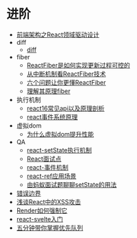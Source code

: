 # 进阶

- [前端架构之React领域驱动设计](./前端架构之React领域驱动设计.md)
- diff
  - [diff](./diff/diff.md)
- fiber
  - [ReactFiber是如何实现更新过程可控的](./fiber/ReactFiber是如何实现更新过程可控的.md)
  - [从中断机制看ReactFiber技术](./fiber/从中断机制看ReactFiber技术.md)
  - [六个问题让你更懂ReactFiber](./fiber/六个问题让你更懂ReactFiber.md)
  - [理解其原理fiber](./fiber/理解其原理fiber.md)
- 执行机制
  - [react16常见api以及原理剖析](./react16常见api以及原理剖析.md)
  - [react事件系统原理](./react事件系统原理.md)
- 虚拟dom
  - [为什么虚拟dom提升性能](./dom/为什么虚拟dom提升性能.md)
- QA
  - [react-setState执行机制](./qa/react-setState执行机制.md)
  - [React面试点](./qa/React面试点.md)
  - [react-事件机制](./qa/react-事件机制.md)
  - [react-ref应用场景](./qa/react-ref应用场景.md)
  - [由蚂蚁面试题聊聊setState的用法](./qa/由蚂蚁面试题聊聊setState的用法.md)
- [错误边界](./错误边界.md)
- [浅谈React中的XSS攻击](./浅谈React中的XSS攻击.md)
- [Render如何强制它](./Render如何强制它.md)
- [react-svelte入门](./react-svelte入门.md)
- [五分钟带你掌握优先队列](./五分钟带你掌握优先队列.md)
